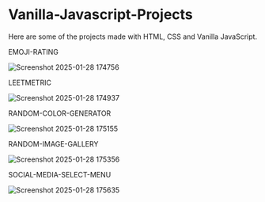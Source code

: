 # Vanilla-Javascript-Projects

Here are some of the projects made with HTML, CSS and Vanilla JavaScript.

EMOJI-RATING

![Screenshot 2025-01-28 174756](https://github.com/user-attachments/assets/9c60e580-18a7-4323-a310-270a11f3c415)

LEETMETRIC

![Screenshot 2025-01-28 174937](https://github.com/user-attachments/assets/b227fb42-deb7-4a44-8e1b-cea9c83d8a18)

RANDOM-COLOR-GENERATOR

![Screenshot 2025-01-28 175155](https://github.com/user-attachments/assets/645e99a7-fc45-4c79-89ab-692e889177c3)

RANDOM-IMAGE-GALLERY

![Screenshot 2025-01-28 175356](https://github.com/user-attachments/assets/0f7274ea-4434-4f53-9cca-b081c3d2b0ef)

SOCIAL-MEDIA-SELECT-MENU

![Screenshot 2025-01-28 175635](https://github.com/user-attachments/assets/ebd6cf44-6852-44ca-8ac0-2b91735ba28e)

